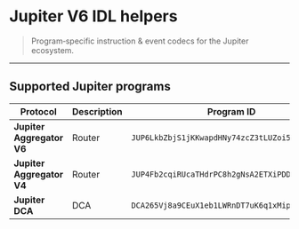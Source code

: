 # Jupiter V6 IDL helpers

> Program‑specific instruction & event codecs for the Jupiter ecosystem.

---

## Supported Jupiter programs

| Protocol | Description | Program ID |
| -------- | ----------- | ---------- |
| **Jupiter Aggregator V6** | Router | `JUP6LkbZbjS1jKKwapdHNy74zcZ3tLUZoi5QNyVTaV4` |
| **Jupiter Aggregator V4** | Router | `JUP4Fb2cqiRUcaTHdrPC8h2gNsA2ETXiPDD33WcGuJB` |
| **Jupiter DCA** | DCA | `DCA265Vj8a9CEuX1eb1LWRnDT7uK6q1xMipnNyatn23M` |
